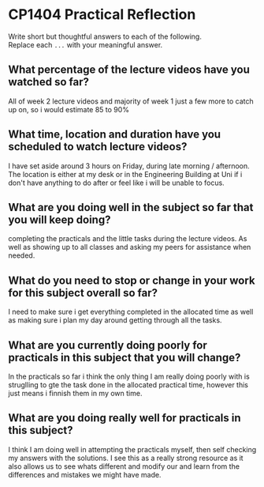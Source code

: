 # CP1404 Practical Reflection

Write short but thoughtful answers to each of the following.  
Replace each `...` with your meaningful answer.

## What percentage of the lecture videos have you watched so far?

All of week 2 lecture videos and majority of week 1 just a few more to catch up on, so i would estimate 85 to 90%

## What time, location and duration have you scheduled to watch lecture videos?

I have set aside around 3 hours on Friday, during late morning / afternoon.
The location is either at my desk or in the Engineering Building at Uni if i don't have anything to do after or feel
like i will be unable to focus.

## What are you doing well in the subject so far that you will keep doing?

completing the practicals and the little tasks during the lecture videos. As well as showing up to all classes and
asking my peers for assistance when needed.

## What do you need to stop or change in your work for this subject overall so far?

I need to make sure i get everything completed in the allocated time as well as making sure i plan my day around getting
through all the tasks.

## What are you currently doing poorly for practicals in this subject that you will change?

In the practicals so far i think the only thing I am really doing poorly with is struglling to gte the task done in the
allocated practical time, however this just means i finnish them in my own time.

## What are you doing really well for practicals in this subject?

I think I am doing well in attempting the practicals myself, then self checking my answers with the solutions.
I see this as a really strong resource as it also allows us to see whats different and modify our and learn from the
differences and mistakes we might have made.

